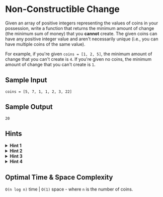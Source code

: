# Non-Constructible Change

Given an array of positive integers representing the values of coins in your possession, write a function that returns the minimum amount of change (the minimum sum of money) that you **cannot** create. The given coins can have any positive integer value and aren't necessarily unique (i.e., you can have multiple coins of the same value).

For example, if you're given `coins = [1, 2, 5]`, the minimum amount of change that you can't create is `4`. If you're given no coins, the minimum amount of change that you can't create is `1`.

## Sample Input

```plaintext
coins = [5, 7, 1, 1, 2, 3, 22]
```

## Sample Output

```plaintext
20
```

## Hints

<details>
<summary><b>Hint 1</b></summary>

One approach to solve this problem is to attempt to create every single amount of change, starting at `1` and going up until you eventually can't create an amount. While this approach works, there is a better one.

</details>

<details>
<summary><b>Hint 2</b></summary>

Start by sorting the input array. Since you're trying to find the minimum amount of change that you can't create, it makes sense to consider the smallest coins first.

</details>

<details>
<summary><b>Hint 3</b></summary>

To understand the trick to this problem, consider the following example: `coins = [1, 2, 4]`. With this set of coins, we can create `1, 2, 3, 4, 5, 6, 7` cents worth of change. Now, if we were to add a coin of value `9` to this set, we would not be able to create `8` cents. However, if we were to add a coin of value `7`, we would be able to create `8` cents, and we would also be able to create all values of change from `1` to `15`. Why is this the case?

</details>

<details>
<summary><b>Hint 4</b></summary>

Create a variable to store the amount of change that you can currently create up to. Sort all of your coins, and loop through them in ascending order. At every iteration, compare the current coin to the amount of change that you can currently create up to. Here are the two scenarios that you'll encounter:

- The coin value is **greater** than the amount of change that you can currently create plus `1`.
- The coin value is **smaller than or equal** to the amount of change that you can currently create plus `1`.
In the first scenario, you simply return the current amount of change that you can create plus `1`, because you can't create that amount of change. In the second scenario, you add the value of the coin to the amount of change that you can currently create up to, and you continue iterating through the coins.

The reason for this is that, if you're in the second scenario, you can create all of the values of change that you can currently create plus the value of the coin that you just considered. If you're given coins `[1, 2]`, then you can make `1, 2, 3` cents. So if you add a coin of value `4`, then you can make `4 + 1` cents, `4 + 2` cents, and `4 + 3` cents. Thus, you can make up to `7` cents.

</details>

## Optimal Time & Space Complexity

`O(n log n)` time | `O(1)` space - where `n` is the number of coins.
